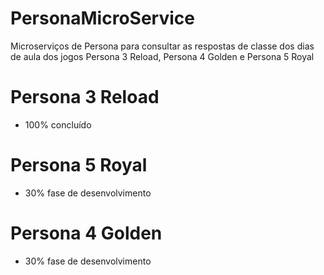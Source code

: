 # PersonaMicroService
Microserviços de Persona para consultar as respostas de classe dos dias de aula dos jogos Persona 3 Reload, Persona 4 Golden e Persona 5 Royal
# Persona 3 Reload
- 100% concluído
# Persona 5 Royal
- 30% fase de desenvolvimento
# Persona 4 Golden
- 30% fase de desenvolvimento
